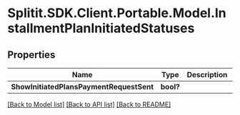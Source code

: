 # Splitit.SDK.Client.Portable.Model.InstallmentPlanInitiatedStatuses
## Properties

Name | Type | Description | Notes
------------ | ------------- | ------------- | -------------
**ShowInitiatedPlansPaymentRequestSent** | **bool?** |  | 

[[Back to Model list]](../README.md#documentation-for-models) [[Back to API list]](../README.md#documentation-for-api-endpoints) [[Back to README]](../README.md)

